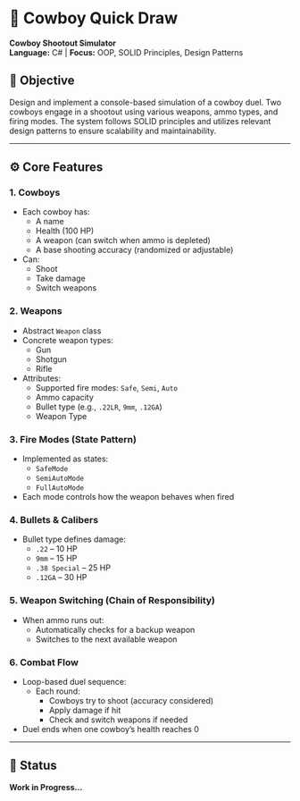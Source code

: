 # 🤠 Cowboy Quick Draw

**Cowboy Shootout Simulator**  
**Language:** C# | **Focus:** OOP, SOLID Principles, Design Patterns

## 📌 Objective
Design and implement a console-based simulation of a cowboy duel. Two cowboys engage in a shootout using various weapons, ammo types, and firing modes. The system follows SOLID principles and utilizes relevant design patterns to ensure scalability and maintainability.

---

## ⚙️ Core Features

### 1. Cowboys
- Each cowboy has:
  - A name
  - Health (100 HP)
  - A weapon (can switch when ammo is depleted)
  - A base shooting accuracy (randomized or adjustable)
- Can:
  - Shoot
  - Take damage
  - Switch weapons

### 2. Weapons
- Abstract `Weapon` class
- Concrete weapon types:
  - Gun
  - Shotgun
  - Rifle
- Attributes:
  - Supported fire modes: `Safe`, `Semi`, `Auto`
  - Ammo capacity
  - Bullet type (e.g., `.22LR`, `9mm`, `.12GA`)
  - Weapon Type

### 3. Fire Modes (State Pattern)
- Implemented as states:
  - `SafeMode`
  - `SemiAutoMode`
  - `FullAutoMode`
- Each mode controls how the weapon behaves when fired

### 4. Bullets & Calibers
- Bullet type defines damage:
  - `.22` – 10 HP
  - `9mm` – 15 HP
  - `.38 Special` – 25 HP
  - `.12GA` – 30 HP

### 5. Weapon Switching (Chain of Responsibility)
- When ammo runs out:
  - Automatically checks for a backup weapon
  - Switches to the next available weapon

### 6. Combat Flow
- Loop-based duel sequence:
  - Each round:
    - Cowboys try to shoot (accuracy considered)
    - Apply damage if hit
    - Check and switch weapons if needed
- Duel ends when one cowboy’s health reaches 0

---

## 📁 Status
**Work in Progress...**

